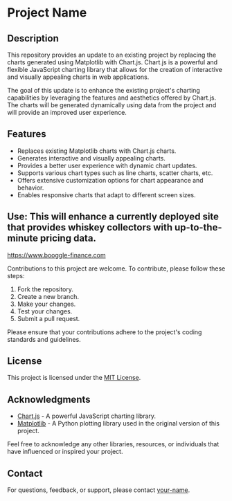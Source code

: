 # Project Name

## Description

This repository provides an update to an existing project by replacing the charts generated using Matplotlib with Chart.js. Chart.js is a powerful and flexible JavaScript charting library that allows for the creation of interactive and visually appealing charts in web applications.

The goal of this update is to enhance the existing project's charting capabilities by leveraging the features and aesthetics offered by Chart.js. The charts will be generated dynamically using data from the project and will provide an improved user experience.

## Features

- Replaces existing Matplotlib charts with Chart.js charts.
- Generates interactive and visually appealing charts.
- Provides a better user experience with dynamic chart updates.
- Supports various chart types such as line charts, scatter charts, etc.
- Offers extensive customization options for chart appearance and behavior.
- Enables responsive charts that adapt to different screen sizes.

## Use: This will enhance a currently deployed site that provides whiskey collectors with up-to-the-minute pricing data. 
https://www.booggle-finance.com

Contributions to this project are welcome. To contribute, please follow these steps:

1. Fork the repository.
2. Create a new branch.
3. Make your changes.
4. Test your changes.
5. Submit a pull request.

Please ensure that your contributions adhere to the project's coding standards and guidelines.

## License

This project is licensed under the [MIT License](LICENSE).

## Acknowledgments

- [Chart.js](https://www.chartjs.org/) - A powerful JavaScript charting library.
- [Matplotlib](https://matplotlib.org/) - A Python plotting library used in the original version of this project.

Feel free to acknowledge any other libraries, resources, or individuals that have influenced or inspired your project.

## Contact

For questions, feedback, or support, please contact [your-name](mailto:your-email@example.com).
